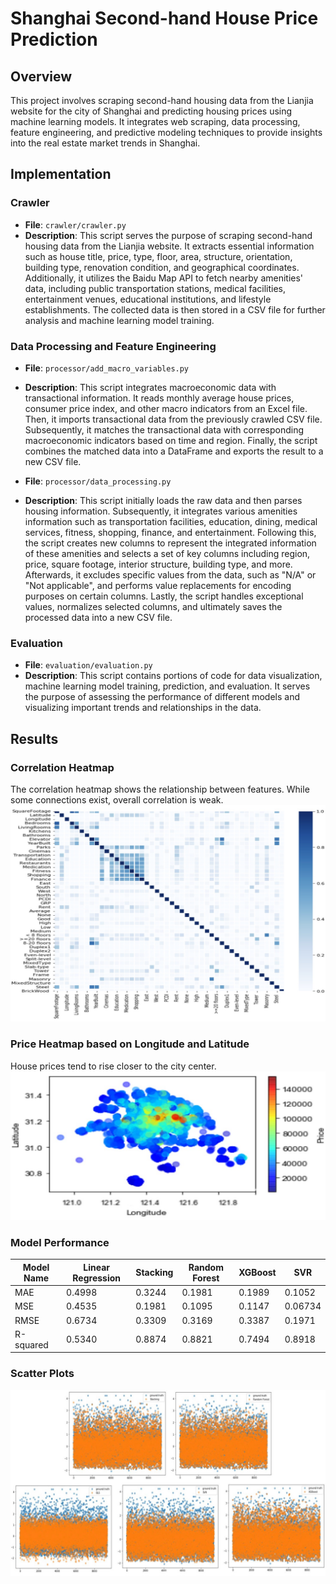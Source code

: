 # Shanghai Second-hand House Price Prediction

## Overview
This project involves scraping second-hand housing data from the Lianjia website for the city of Shanghai and predicting housing prices using machine learning models. It integrates web scraping, data processing, feature engineering, and predictive modeling techniques to provide insights into the real estate market trends in Shanghai.

## Implementation

### Crawler
- **File**: `crawler/crawler.py`
- **Description**: This script serves the purpose of scraping second-hand housing data from the Lianjia website. It extracts essential information such as house title, price, type, floor, area, structure, orientation, building type, renovation condition, and geographical coordinates. Additionally, it utilizes the Baidu Map API to fetch nearby amenities' data, including public transportation stations, medical facilities, entertainment venues, educational institutions, and lifestyle establishments. The collected data is then stored in a CSV file for further analysis and machine learning model training.

### Data Processing and Feature Engineering
- **File**: `processor/add_macro_variables.py`
- **Description**: This script integrates macroeconomic data with transactional information. It reads monthly average house prices, consumer price index, and other macro indicators from an Excel file. Then, it imports transactional data from the previously crawled CSV file. Subsequently, it matches the transactional data with corresponding macroeconomic indicators based on time and region. Finally, the script combines the matched data into a DataFrame and exports the result to a new CSV file.

- **File**: `processor/data_processing.py`
- **Description**: This script initially loads the raw data and then parses housing information. Subsequently, it integrates various amenities information such as transportation facilities, education, dining, medical services, fitness, shopping, finance, and entertainment. Following this, the script creates new columns to represent the integrated information of these amenities and selects a set of key columns including region, price, square footage, interior structure, building type, and more. Afterwards, it excludes specific values from the data, such as "N/A" or "Not applicable", and performs value replacements for encoding purposes on certain columns. Lastly, the script handles exceptional values, normalizes selected columns, and ultimately saves the processed data into a new CSV file.

### Evaluation
- **File**: `evaluation/evaluation.py`
- **Description**: This script contains portions of code for data visualization, machine learning model training, prediction, and evaluation. It serves the purpose of assessing the performance of different models and visualizing important trends and relationships in the data.

## Results

### Correlation Heatmap
The correlation heatmap shows the relationship between features. While some connections exist, overall correlation is weak. ![Correlation Heatmap](plots/correlation_heatmap.png)

### Price Heatmap based on Longitude and Latitude
House prices tend to rise closer to the city center. ![Price Heatmap](plots/price_heatmap.png)

### Model Performance
| Model Name        | Linear Regression | Stacking  | Random Forest | XGBoost | SVR    |
|-------------------|-------------------|-----------|---------------|---------|--------|
| MAE               | 0.4998            | 0.3244    | 0.1981        | 0.1989  | 0.1052 |
| MSE               | 0.4535            | 0.1981    | 0.1095        | 0.1147  | 0.06734|
| RMSE              | 0.6734            | 0.3309    | 0.3169        | 0.3387  | 0.1971 |
| R-squared         | 0.5340            | 0.8874    | 0.8821        | 0.7494  | 0.8918 |

### Scatter Plots
 ![Scatter Plots](plots/scatter_plots.png)
